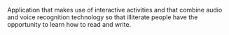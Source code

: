Application that makes use of interactive activities and that combine audio and voice recognition technology so that illiterate people have the opportunity to learn how to read and write.
